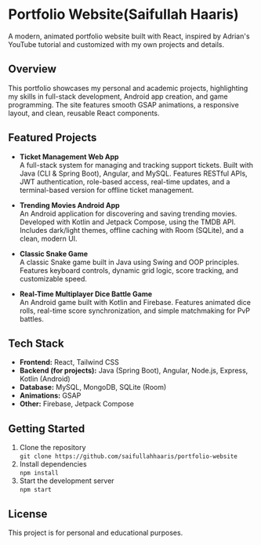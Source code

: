 # Portfolio Website(Saifullah Haaris)

A modern, animated portfolio website built with React, inspired by Adrian's YouTube tutorial and customized with my own projects and details.


## Overview

This portfolio showcases my personal and academic projects, highlighting my skills in full-stack development, Android app creation, and game programming. The site features smooth GSAP animations, a responsive layout, and clean, reusable React components.


## Featured Projects

- **Ticket Management Web App**  
  A full-stack system for managing and tracking support tickets. Built with Java (CLI & Spring Boot), Angular, and MySQL. Features RESTful APIs, JWT authentication, role-based access, real-time updates, and a terminal-based version for offline ticket management.

- **Trending Movies Android App**  
  An Android application for discovering and saving trending movies. Developed with Kotlin and Jetpack Compose, using the TMDB API. Includes dark/light themes, offline caching with Room (SQLite), and a clean, modern UI.

- **Classic Snake Game**  
  A classic Snake game built in Java using Swing and OOP principles. Features keyboard controls, dynamic grid logic, score tracking, and customizable speed.

- **Real-Time Multiplayer Dice Battle Game**  
  An Android game built with Kotlin and Firebase. Features animated dice rolls, real-time score synchronization, and simple matchmaking for PvP battles.


## Tech Stack

- **Frontend:** React, Tailwind CSS
- **Backend (for projects):** Java (Spring Boot), Angular, Node.js, Express, Kotlin (Android)
- **Database:** MySQL, MongoDB, SQLite (Room)
- **Animations:** GSAP
- **Other:** Firebase, Jetpack Compose


## Getting Started

1. Clone the repository  
   `git clone https://github.com/saifullahhaaris/portfolio-website`
2. Install dependencies  
   `npm install`
3. Start the development server  
   `npm start`


## License

This project is for personal and educational purposes.